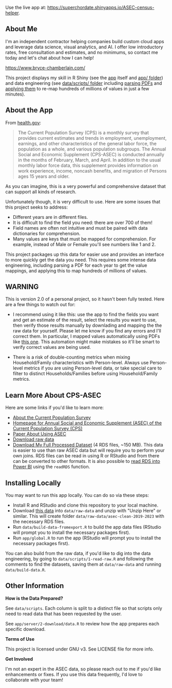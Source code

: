 Use the live app at: https://superchordate.shinyapps.io/ASEC-census-helper.

## About Me

I'm an independent contractor helping companies build custom cloud apps and leverage data science, visual analytics, and AI. I offer low introductory rates, free consultation and estimates, and no minimums, so contact me today and let's chat about how I can help!

https://www.bryce-chamberlain.com/

This project displays my skill in R Shiny (see the [app](https://superchordate.shinyapps.io/ASEC-census-helper) itself and [app/ folder](https://github.com/superchordate/ASEC-census-helper/tree/main/app)) and data engineering (see [data/scripts/ folder](https://github.com/superchordate/ASEC-census-helper/tree/main/data/scripts) including [parsing PDFs](https://github.com/superchordate/ASEC-census-helper/blob/main/data/scripts/2-data-dictionary.R) and [applying them](https://github.com/superchordate/ASEC-census-helper/blob/main/data/scripts/3-aggregate-clean.R) to re-map hundreds of millions of values in just a few minutes).

## About the App

From [health.gov](https://health.gov/healthypeople/objectives-and-data/data-sources-and-methods/data-sources/current-population-survey-annual-social-and-economic-supplement-cps-asec):

> The Current Population Survey (CPS) is a monthly survey that provides current estimates and trends in employment, unemployment, earnings, and  other characteristics of the general labor force, the population as a  whole, and various population subgroups. The Annual Social and Economic  Supplement (CPS-ASEC) is conducted annually in the months of February, March, and April. In addition to the usual monthly labor force data, this supplement provides information on work experience, income, noncash benefits, and migration of Persons ages 15 years and older.

As you can imagine, this is a very powerful and comprehensive dataset that can support all kinds of research. 

Unfortunately though, it is very difficult to use. Here are some issues that this project seeks to address:

* Different years are in different files.
* It is difficult to find the field you need: there are over 700 of them!
* Field names are often not intuitive and must be paired with data dictionaries for comprehension. 
* Many values are keys that must be mapped for comprehension. For example, instead of Male or Female you'll see numbers like 1 and 2.

This project packages up this data for easier use and provides an interface to more quickly get the data you need. This requires some intense data engineering, including parsing a PDF for each year to get the value mappings, and applying this to map hundreds of millions of values. 

## WARNING

This is version 2.0 of a personal project, so it hasn't been fully tested. Here are a few things to watch out for:

* I recommend using it like this: use the app to find the fields you want and get an estimate of the result, select the results you want to use, then verify those results manually by downlading and mapping the the raw data for yourself. Please let me know if you find any errors and I'll correct them. In particular, I mapped values automatically using PDFs like [this one](https://www2.census.gov/programs-surveys/cps/datasets/2023/march/asec2023_ddl_pub_full.pdf). This automation might make mistakes so it'll be smart to verify correct values are being used.

* There is a risk of double-counting metrics when mixing Household/Family characteristics with Person-level. Always use Person-level metrics if you are using Person-level data, or take special care to filter to distinct Households/Families before using Household/Family metrics. 

## Learn More About CPS-ASEC

Here are some links if you'd like to learn more:

* [About the Current Population Survey](https://www.census.gov/programs-surveys/cps/about.html)
* [Homepage for Annual Social and Economic Supplement (ASEC) of the Current Population Survey (CPS)](https://www.census.gov/programs-surveys/saipe/guidance/model-input-data/cpsasec.html)
* [Paper About Using ASEC](https://cps.ipums.org/cps/resources/linking/4.workingpaper16.pdf)
* [Download raw data](https://www.census.gov/data/datasets/time-series/demo/cps/cps-asec.2020.html)
* [Download My Full Processed Dataset](https://storage.googleapis.com/data-downloads-by-bryce/asec-clean-2019-2023.zip) (4 RDS files, ~150 MB). This data is easier to use than raw ASEC data but will require you to perform your own joins. RDS files can be read in using R or RStudio and from there can be converted to other formats. It is also possible to [read RDS into Power BI](https://www.sqlshack.com/import-data-using-r-in-power-bi/) using the `readRDS` function.

## Installing Locally

You may want to run this app locally. You can do so via these steps:

* Install R and RStudio and clone this repository to your local machine.
* Download [this data](https://storage.googleapis.com/data-downloads-by-bryce/asec-clean-2019-2023.zip) into `data/raw-data` and unzip with "Unzip Here" or similar. This will create folder `data/raw-data/asec-clean-2019-2023` with the necessary RDS files. 
* Run `data/build-data-fromexport.R` to build the app data files (RStudio will prompt you to install the necessary packages first).
* Run `app/global.R` to run the app (RStudio will prompt you to install the necessary packages first).

You can also build from the raw data, if you'd like to dig into the data engineering, by going to `data/scripts/1-read-raw.R` and following the comments to find the datasets, saving them at `data/raw-data` and running `data/build-data.R`.

## Other Information

**How is the Data Prepared?**

See `data/scripts`. Each column is split to a distinct file so that scripts only need to read data that has been requested by the user. 

See `app/server/2-download/data.R` to review how the app prepares each specific download. 

**Terms of Use**

This project is licensed under GNU v3. See LICENSE file for more info. 

**Get Involved**

I'm not an expert in the ASEC data, so please reach out to me if you'd like enhancements or fixes. If you use this data frequently, I'd love to collaborate with your team!  

